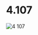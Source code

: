 # 4.107
![4 107](https://user-images.githubusercontent.com/85027066/197571516-6ac49ff9-4148-4206-83f3-52a0ed0f5638.png)

